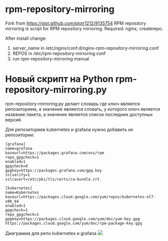 # rpm-repository-mirroring

Fork from https://gist.github.com/piotr1212/9135754
RPM repository mirroring is script for RPM repository mirroring.
Required: nginx, createrepo.

After install change:
1) server_name in /etc/nginx/conf.d/nginx-rpm-repository-mirroring.conf
2) REPOS in /etc/rpm-repository-mirroring.conf
3) run rpm-repository-mirroring manual

# Новый скрипт на Python rpm-repository-mirroring.py

rpm-repository-mirroring.py делает словарь где ключ является репозиторием, а значение является словать, у которого ключ является название пакета, а значение является список последних доступных версий.

Для репозиториев kubernetes и grafana нужно добавить их репозитории:

```
[grafana]
name=grafana
baseurl=https://packages.grafana.com/oss/rpm
repo_gpgcheck=1
enabled=1
gpgcheck=0
gpgkey=https://packages.grafana.com/gpg.key
sslverify=1
sslcacert=/etc/pki/tls/certs/ca-bundle.crt
```

```
[kubernetes]
name=Kubernetes
baseurl=https://packages.cloud.google.com/yum/repos/kubernetes-el7-x86_64
enabled=1
gpgcheck=1
repo_gpgcheck=1
gpgkey=https://packages.cloud.google.com/yum/doc/yum-key.gpg https://packages.cloud.google.com/yum/doc/rpm-package-key.gpg
```

Диаграмма для репо kubernetes и grafana
![](https://habrastorage.org/webt/wd/8f/dj/wd8fdjxo6a-j1fevwuuiz8lkp4u.png)
